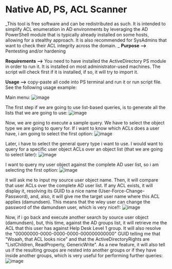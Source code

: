 # Native AD, PS, ACL Scanner

_This tool is free software and can be redistributed as such. It is intended to simplify ACL enumeration in AD environments by leveraging the AD PowerShell module that is typically already installed on some hosts, allowing for a stealthy approach. It is also recommended for SysAdmins that want to check their ACL integrity across the domain.
_
**Purpose -->** Pentesting and/or hardening

**Requirements -->** You need to have installed the ActiveDirectory PS module in order to run it. It is installed on most administrator-used machines. The script will check first if it is installed, if so, it will try to import it.

**Usage -->** copy-paste all code into PS terminal and run it or run script file. See the following usage example:

Main menu:
![image](https://github.com/gonofrei/nativeadpsaclscanner/assets/64318563/e7bfaed3-645b-4b50-bb34-0bc67022ec79)

The first step if we are going to use list-based queries, is to generate all the lists that we are going to use:
![image](https://github.com/gonofrei/nativeadpsaclscanner/assets/64318563/0c307d21-e7c0-4b20-9388-680136a63bd6)

Now, we are going to execute a sample query. We have to select the object type we are going to query for. If i want to know which ACLs does a user have, i am going to select the first option:
![image](https://github.com/gonofrei/nativeadpsaclscanner/assets/64318563/9d995c93-a286-4227-a772-b57a979f4c48)

Later, i have to select the general query type i want to use. I would want to query for a specific user object ACLs over an object list (that we are going to select later):
![image](https://github.com/gonofrei/nativeadpsaclscanner/assets/64318563/11c9980f-03f2-45c1-83ac-c16a349bec99)

I want to query my user object against the complete AD user list, so i am selecting the first option:
![image](https://github.com/gonofrei/nativeadpsaclscanner/assets/64318563/e54a0c28-f3e0-4567-9bed-e1faec45722c)

it will ask me to input my source user object name. Then, it will compare that user ACLs over the complete AD user list. If any ACL exists, it will display it, resolving its GUID to a nice name (User-Force-Change-Password), and, also, it will give me the target user name where this ACL applies (damundsen). This means that the wley user can change the password of the damundsen user, which is very nice!!:
![image](https://github.com/gonofrei/nativeadpsaclscanner/assets/64318563/d76b4c02-e8d2-41cb-aec4-6f6d5f1e60f2)

Now, if i go back and execute another search by source user object (damundsen), but, this time, against the AD groups list, it will retrieve me the ACL that this user has against Help Desk Level 1 group. It will also resolve the "00000000-0000-0000-0000-000000000000" GUID telling me that "Woaah, that ACL looks nice" and that the ActiveDirectoryRights are "ListChildren, ReadProperty, GenericWrite". As a new feature, it will also tell us if the resulting groups are nested into another groups or if they have inside another groups, which is very useful for performing further queries:
![image](https://github.com/gonofrei/nativeadpsaclscanner/assets/64318563/68206206-ec8d-408c-890b-d6e85ea470c4)











